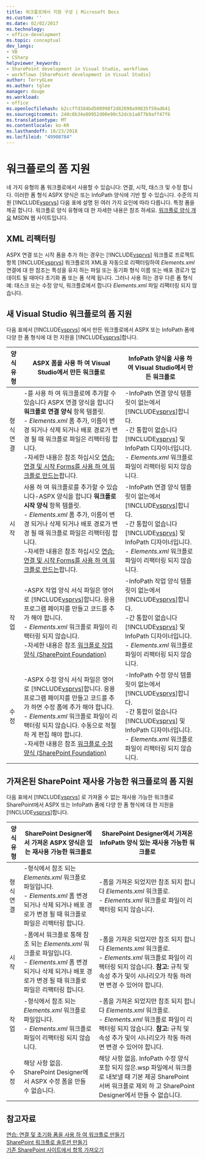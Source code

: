 ```yaml
---
title: 워크플로에서 지원 구성 | Microsoft Docs
ms.custom: ''
ms.date: 02/02/2017
ms.technology:
- office-development
ms.topic: conceptual
dev_langs:
- VB
- CSharp
helpviewer_keywords:
- SharePoint development in Visual Studio, workflows
- workflows [SharePoint development in Visual Studio]
author: TerryGLee
ms.author: tglee
manager: douge
ms.workload:
- office
ms.openlocfilehash: b2ccffd384bd508998f2d82098a99835f59ad641
ms.sourcegitcommit: 240c8b34e80952d00e90c52dcb1a077b9aff47f6
ms.translationtype: MT
ms.contentlocale: ko-KR
ms.lasthandoff: 10/23/2018
ms.locfileid: "49908784"
---
```

# <a name="form-support-in-workflows"></a>워크플로의 폼 지원
  네 가지 유형의 폼 워크플로에서 사용할 수 있습니다: 연결, 시작, 태스크 및 수정 합니다. 이러한 폼 형식 ASPX 양식은 또는 InfoPath 양식에 기반 할 수 있습니다. 수준의 지원 [!INCLUDE[vsprvs](../sharepoint/includes/vsprvs-md.md)] 다음 표에 설명 된 여러 가지 요인에 따라 다릅니다. 특정 폼을 제공 합니다. 워크플로 양식 유형에 대 한 자세한 내용은 참조 하세요. [워크플로 양식 개요](http://go.microsoft.com/fwlink/?LinkId=185228) MSDN 웹 사이트입니다.  
  
## <a name="xml-refactoring"></a>XML 리팩터링
 ASPX 연결 또는 시작 폼을 추가 하는 경우는 [!INCLUDE[vsprvs](../sharepoint/includes/vsprvs-md.md)] 워크플로 프로젝트 항목 [!INCLUDE[vsprvs](../sharepoint/includes/vsprvs-md.md)] 워크플로의 XML을 자동으로 리팩터링하여 *Elements.xml* 연결에 대 한 참조는 특성을 유지 하는 파일 또는 동기화 형식 이름 또는 배포 경로가 업데이트 될 때마다 초기화 폼 또는 폼 삭제 됩니다. 그러나 사용 하는 경우 다른 폼 형식 예: 태스크 또는 수정 양식, 워크플로에서 합니다 *Elements.xml* 파일 리팩터링 되지 않습니다.  
  
## <a name="form-support-in-new-visual-studio-workflows"></a>새 Visual Studio 워크플로의 폼 지원
 다음 표에서 [!INCLUDE[vsprvs](../sharepoint/includes/vsprvs-md.md)] 에서 만든 워크플로에서 ASPX 또는 InfoPath 폼에 다양 한 폼 형식에 대 한 지원을 [!INCLUDE[vsprvs](../sharepoint/includes/vsprvs-md.md)]합니다.  
  
|양식 유형|ASPX 폼을 사용 하 여 Visual Studio에서 만든 워크플로|InfoPath 양식을 사용 하 여 Visual Studio에서 만든 워크플로|  
|---------------|---------------------------------------------------------|-----------------------------------------------------------------|  
|형식 연결|-를 사용 하 여 워크플로에 추가할 수 있습니다 ASPX 연결 양식을 합니다 **워크플로 연결 양식** 항목 템플릿.<br />- *Elements.xml* 폼 추가, 이름이 변경 되거나 삭제 되거나 배포 경로가 변경 될 때 워크플로 파일은 리팩터링 합니다.<br />-자세한 내용은 참조 하십시오 [연습: 연결 및 시작 Forms를 사용 하 여 워크플로 만드는](../sharepoint/walkthrough-creating-a-workflow-with-association-and-initiation-forms.md)합니다.|-InfoPath 연결 양식 템플릿이 없는에서 [!INCLUDE[vsprvs](../sharepoint/includes/vsprvs-md.md)]합니다.<br />-간 통합이 없습니다 [!INCLUDE[vsprvs](../sharepoint/includes/vsprvs-md.md)] 및 InfoPath 디자이너입니다.<br />- *Elements.xml* 워크플로 파일이 리팩터링 되지 않습니다.|  
|시작|사용 하 여 워크플로를 추가할 수 있습니다-ASPX 양식을 합니다 **워크플로 시작 양식** 항목 템플릿.<br />- *Elements.xml* 폼 추가, 이름이 변경 되거나 삭제 되거나 배포 경로가 변경 될 때 워크플로 파일은 리팩터링 합니다.<br />-자세한 내용은 참조 하십시오 [연습: 연결 및 시작 Forms를 사용 하 여 워크플로 만드는](../sharepoint/walkthrough-creating-a-workflow-with-association-and-initiation-forms.md)합니다.|-InfoPath 연결 양식 템플릿이 없는에서 [!INCLUDE[vsprvs](../sharepoint/includes/vsprvs-md.md)]합니다.<br />-간 통합이 없습니다 [!INCLUDE[vsprvs](../sharepoint/includes/vsprvs-md.md)] 및 InfoPath 디자이너입니다.<br />- *Elements.xml* 워크플로 파일이 리팩터링 되지 않습니다.|  
|작업|-ASPX 작업 양식 서식 파일은 영어로 [!INCLUDE[vsprvs](../sharepoint/includes/vsprvs-md.md)]합니다. 응용 프로그램 페이지를 만들고 코드를 추가 해야 합니다.<br />- *Elements.xml* 워크플로 파일이 리팩터링 되지 않습니다.<br />-자세한 내용은 참조 [워크플로 작업 양식 (SharePoint Foundation)](http://go.microsoft.com/fwlink/?LinkId=187674)|-InfoPath 작업 양식 템플릿이 없는에서 [!INCLUDE[vsprvs](../sharepoint/includes/vsprvs-md.md)]합니다.<br />-간 통합이 없습니다 [!INCLUDE[vsprvs](../sharepoint/includes/vsprvs-md.md)] 및 InfoPath 디자이너입니다.<br />- *Elements.xml* 워크플로 파일이 리팩터링 되지 않습니다.|  
|수정|-ASPX 수정 양식 서식 파일은 영어로 [!INCLUDE[vsprvs](../sharepoint/includes/vsprvs-md.md)]합니다. 응용 프로그램 페이지를 만들고 코드를 추가 하면 수정 폼에 추가 해야 합니다.<br />- *Elements.xml* 워크플로 파일이 리팩터링 되지 않습니다. 수동으로 적절 하 게 편집 해야 합니다.<br />-자세한 내용은 참조 [워크플로 수정 양식 (SharePoint Foundation)](http://go.microsoft.com/fwlink/?LinkId=187675)|-InfoPath 수정 양식 템플릿이 없는에서 [!INCLUDE[vsprvs](../sharepoint/includes/vsprvs-md.md)]합니다.<br />-간 통합이 없습니다 [!INCLUDE[vsprvs](../sharepoint/includes/vsprvs-md.md)] 및 InfoPath 디자이너입니다.<br />- *Elements.xml* 워크플로 파일이 리팩터링 되지 않습니다.|  
  
## <a name="form-support-in-imported-sharepoint-reusable-workflows"></a>가져온된 SharePoint 재사용 가능한 워크플로의 폼 지원
 다음 표에서 [!INCLUDE[vsprvs](../sharepoint/includes/vsprvs-md.md)] 로 가져올 수 없는 재사용 가능한 워크플로 SharePoint에서 ASPX 또는 InfoPath 폼에 다양 한 폼 형식에 대 한 지원을 [!INCLUDE[vsprvs](../sharepoint/includes/vsprvs-md.md)]합니다.  
  
|양식 유형|SharePoint Designer에서 가져온 ASPX 양식은 있는 재사용 가능한 워크플로|SharePoint Designer에서 가져온 InfoPath 양식 있는 재사용 가능한 워크플로|  
|---------------|-------------------------------------------------------------------------------| - |  
|형식 연결|-형식에서 참조 되는 *Elements.xml* 워크플로 파일입니다.<br />- *Elements.xml* 폼 변경 되거나 삭제 되거나 배포 경로가 변경 될 때 워크플로 파일은 리팩터링 합니다.|-폼을 가져온 되었지만 참조 되지 합니다 *Elements.xml* 워크플로.<br />- *Elements.xml* 워크플로 파일이 리팩터링 되지 않습니다.|  
|시작|-폼에서 워크플로 통해 참조 되는 *Elements.xml* 워크플로 파일입니다.<br />- *Elements.xml* 폼 변경 되거나 삭제 되거나 배포 경로가 변경 될 때 워크플로 파일은 리팩터링 합니다.|-폼을 가져온 되었지만 참조 되지 합니다 *Elements.xml* 워크플로.<br />- *Elements.xml* 워크플로 파일이 리팩터링 되지 않습니다. **참고:** 규칙 및 속성 추가 및이 시나리오가 작동 하려면 변경 수 있어야 합니다.|  
|작업|-형식에서 참조 되는 *Elements.xml* 워크플로 파일입니다.<br />- *Elements.xml* 워크플로 파일이 리팩터링 되지 않습니다.|-폼을 가져온 되었지만 참조 되지 합니다 *Elements.xml* 워크플로.<br />- *Elements.xml* 워크플로 파일이 리팩터링 되지 않습니다. **참고:** 규칙 및 속성 추가 및이 시나리오가 작동 하려면 변경 수 있어야 합니다.|  
|수정|해당 사항 없음. SharePoint Designer에서 ASPX 수정 폼을 만들 수 없습니다.|해당 사항 없음. InfoPath 수정 양식 포함 되지 않은.wsp 파일에서 워크플로 내보낼 때 기본 제공 SharePoint 서버 워크플로 제외 하 고 SharePoint Designer에서 만들 수 없습니다.|  
  
## <a name="see-also"></a>참고자료
 [연습: 연결 및 초기화 폼을 사용 하 여 워크플로 만들기](../sharepoint/walkthrough-creating-a-workflow-with-association-and-initiation-forms.md)   
 [SharePoint 워크플로 솔루션 만들기](../sharepoint/creating-sharepoint-workflow-solutions.md)   
 [기존 SharePoint 사이트에서 항목 가져오기](../sharepoint/importing-items-from-an-existing-sharepoint-site.md)  
  
  
